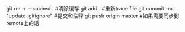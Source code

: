 git rm -r --cached .  #清除缓存
git add . #重新trace file
git commit -m "update .gitignore" #提交和注释
git push origin master #如果需要同步到remote上的话